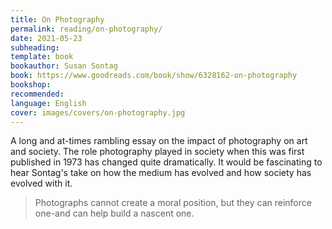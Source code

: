 ```yaml
---
title: On Photography
permalink: reading/on-photography/
date: 2021-05-23
subheading: 
template: book
bookauthor: Susan Sontag
book: https://www.goodreads.com/book/show/6328162-on-photography
bookshop: 
recommended: 
language: English
cover: images/covers/on-photography.jpg
---
```


A long and at-times rambling essay on the impact of photography on art and society. The role photography played in society when this was first published in 1973 has changed quite dramatically. It would be fascinating to hear Sontag's take on how the medium has evolved and how society has evolved with it. 

> Photographs cannot create a moral position, but they can reinforce one-and can help build a nascent one.